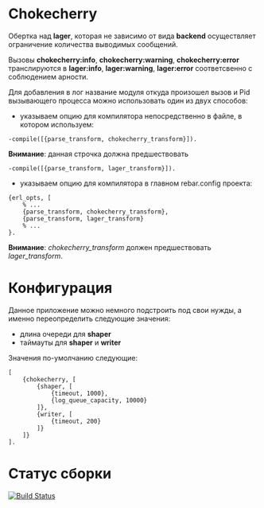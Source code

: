 # Chokecherry

Обертка над **lager**, которая не зависимо от вида **backend** осуществляет ограничение количества выводимых сообщений.

Вызовы **chokecherry:info**, **chokecherry:warning**, **chokecherry:error** транслируются в **lager:info**, **lager:warning**,
**lager:error** соответсвенно с соблюдением арности.

Для добавления в лог название модуля откуда произошел вызов и Pid вызывающего процесса можно использовать один из двух способов:

* указываем опцию для компилятора непосредственно в файле, в котором используем:

```
-compile([{parse_transform, chokecherry_transform}]).
```

**Внимание**: данная строчка должна предшествовать

```
-compile([{parse_transform, lager_transform}]).
```

* указываем опцию для компилятора в главном rebar.config проекта:

```
{erl_opts, [
    % ...
    {parse_transform, chokecherry_transform},
    {parse_transform, lager_transform}
    % ...
}.
```

**Внимание**: *chokecherry_transform* должен предшествовать *lager_transform*.

Конфигурация
============

Данное приложение можно немного подстроить под свои нужды, а именно переопределить следующие значения:

- длина очереди для **shaper**
- таймауты для **shaper** и **writer**

Значения по-умолчанию следующие:

```
[
    {chokecherry, [
        {shaper, [
            {timeout, 1000},
            {log_queue_capacity, 10000}
        ]},
        {writer, [
            {timeout, 200}
        ]}
    ]}
].

```

Статус сборки
=============

[![Build Status](https://travis-ci.org/funbox/chokecherry.svg?branch=master)](https://travis-ci.org/funbox/chokecherry)

